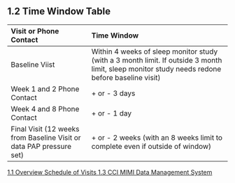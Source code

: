 ## 1.2 Time Window Table

| Visit or Phone Contact     | Time Window |
|:---------------------------|:------------|
| Baseline Viist             | Within 4 weeks of sleep monitor study (with a 3 month limit.  If outside 3 month limit, sleep monitor study needs redone before baseline visit) |
| Week 1 and 2 Phone Contact | + or - 3 days |
| Week 4 and 8 Phone Contact | + or - 1 day |
| Final Visit (12 weeks from Baseline Visit or data PAP pressure set) | + or - 2 weeks (with an 8 weeks limit to complete even if outside of window) |


<div class="center">
<div class="btn-group">
  <a href=":pages_path:/manuals/schedule-of-visits/1-01-overview.md" class="btn btn-default">
    <span class="glyphicon glyphicon-chevron-left"></span>
    1.1 Overview
  </a>

  <a href=":pages_path:/manuals/schedule-of-visits" class="btn btn-default">
    <span class="glyphicon glyphicon-chevron-up"></span>
    Schedule of Visits
  </a>

  <a href=":pages_path:/manuals/schedule-of-visits/1-03-cci-mimi-data-mgmt-system.md" class="btn btn-success">
    1.3 CCI MIMI Data Management System
    <span class="glyphicon glyphicon-chevron-right"></span>
  </a>
</div>
</div>
